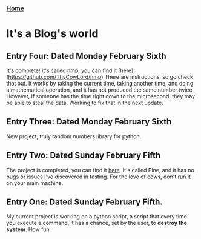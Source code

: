 ### [Home](https://thycowlord.github.io)

# It's a Blog's world

## Entry Four: Dated Monday February Sixth
It's complete! It's called nmp, you can find it [here].(https://github.com/ThyCowLord/nmp)
There are instructions, so go check that out. It works by taking the current time, taking another time, and doing a mathematical operation, and it has not produced the same number twice. However, if someone has the time right down to the microsecond, they may be able to steal the data. Working to fix that in the next update.


## Entry Three: Dated Monday February Sixth
New project, truly random numbers library for python.

## Entry Two: Dated Sunday February Fifth
The project is completed, you can find it [here](https://thycowlord.github.io/pine). It's called Pine, and it has no bugs or issues I've discovered in testing. For the love of cows, don't run it on your main machine.


## Entry One: Dated Sunday February Fifth.
My current project is working on a python script, a script that every time you execute a command, it has a chance, set by the user, to __destroy the system__. How fun.
